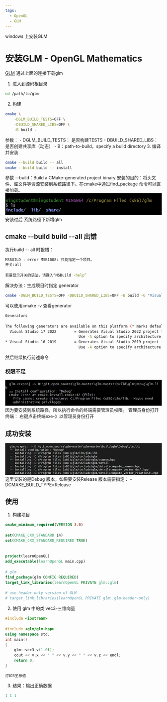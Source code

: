 ```yaml
---
tags:
  - OpenGL
  - GLM
---
```

windows 上安装GLM
<!-- more -->
# 安装GLM - OpenGL Mathematics
[GLM]( https://github.com/g-truc/glm)
通过上面的连接下载glm
1. 进入到源码根目录
``` bash
cd /path/to/glm
```
2. 构建
``` bash
cmake \
	-DGLM_BUILD_TESTS=OFF \
	-DBUILD_SHARED_LIBS=OFF \
	-B build .
```
参数：
	- DGLM_BUILD_TESTS： 是否构建TESTS
	- DBUILD_SHARED_LIBS：是否创建共享库（动态）
	- B：path-to-build，specify a build directory
3. 编译并安装
``` bash
cmake --build build -- all
cmake --build build -- install
```
参数 --build：Build a CMake-generated project binary
安装的目的：将头文件、库文件等资源安装到系统路径下。在cmake中通过find_package 命令可以直接加载。
![](./attachments/安装GLM%20-%20OpenGL%20Mathematics.webp)
	安装过后 系统路径下新增glm

## cmake --build build --all 出错
执行build -- all 时报错：
``` bash
MSBUILD : error MSB1008: 只能指定一个项目。
开关:all

若要显示开关的语法，请键入“MSBuild -help”
```
解决办法：生成项目时指定 generator
``` bash 
cmake -DGLM_BUILD_TESTS=OFF -DBUILD_SHARED_LIBS=OFF -B build -G "Visual Studio 16 2019"
```
	
可以使用cmake -v 查看generator
``` bash 
Generators

The following generators are available on this platform (* marks default):
  Visual Studio 17 2022        = Generates Visual Studio 2022 project files.
                                 Use -A option to specify architecture.
* Visual Studio 16 2019        = Generates Visual Studio 2019 project files.
                                 Use -A option to specify architecture.

```

然后继续执行前述命令
### 权限不足
![](./attachments/安装GLM%20-%20OpenGL%20Mathematics-1.webp)因为要安装到系统路径，所以执行命令的终端需要管理员权限。
管理员身份打开终端：
右键点击终端exe-》以管理员身份打开

## 成功安装
![](./attachments/安装GLM%20-%20OpenGL%20Mathematics-2.webp)
	这里安装的是Debug 版本，如果要安装Release 版本需要指定：
	-DCMAKE_BUILD_TYPE=Release

## 使用
1. 构建项目
```cmake title="CMakeLists.txt"
cmake_minimum_required(VERSION 3.0)

set(CMAKE_CXX_STANDARD 14)
set(CMAKE_CXX_STANDARD_REQUIRED TRUE)


project(learnOpenGL)
add_executable(learnOpenGL main.cpp)

# glm
find_package(glm CONFIG REQUIRED)
target_link_libraries(learnOpenGL PRIVATE glm::glm)

# use header-only version of GLM
# target_link_libraries(learnOpenGL PRIVATE glm::glm-header-only) 
```

2. 使用 glm 中的类 vec3-三维向量
``` cpp title="main.cpp"
#include <iostream>

#include <glm/glm.hpp>
using namespace std;
int main()
{
	glm::vec3 v(1.0f);
	cout << v.x << " " << v.y << " " << v.z << endl;
	return 0;
}
```
	打印3坐标值
3. 结果：输出正确数据
``` cpp
1 1 1
```

